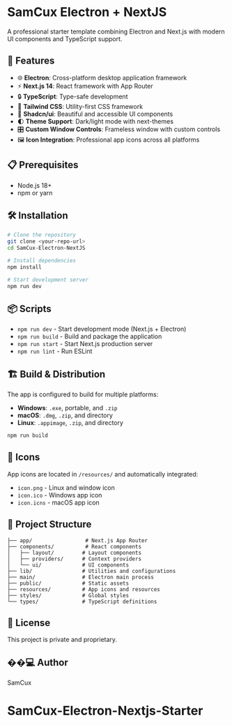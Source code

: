 # SamCux Electron + NextJS

A professional starter template combining Electron and Next.js with modern UI components and TypeScript support.

## 🚀 Features

- 🌐 **Electron**: Cross-platform desktop application framework
- ⚡ **Next.js 14**: React framework with App Router
- 🔒 **TypeScript**: Type-safe development
- 🎨 **Tailwind CSS**: Utility-first CSS framework
- 🎯 **Shadcn/ui**: Beautiful and accessible UI components
- 🌓 **Theme Support**: Dark/light mode with next-themes
- 🎛️ **Custom Window Controls**: Frameless window with custom controls
- 🖼️ **Icon Integration**: Professional app icons across all platforms

## 📋 Prerequisites

- Node.js 18+
- npm or yarn

## 🛠️ Installation

```bash
# Clone the repository
git clone <your-repo-url>
cd SamCux-Electron-NextJS

# Install dependencies
npm install

# Start development server
npm run dev
```

## 📦 Scripts

- `npm run dev` - Start development mode (Next.js + Electron)
- `npm run build` - Build and package the application
- `npm run start` - Start Next.js production server
- `npm run lint` - Run ESLint

## 🏗️ Build & Distribution

The app is configured to build for multiple platforms:

- **Windows**: `.exe`, portable, and `.zip`
- **macOS**: `.dmg`, `.zip`, and directory
- **Linux**: `.appimage`, `.zip`, and directory

```bash
npm run build
```

## 🎨 Icons

App icons are located in `/resources/` and automatically integrated:

- `icon.png` - Linux and window icon
- `icon.ico` - Windows app icon
- `icon.icns` - macOS app icon

## 🔧 Project Structure

```
├── app/                 # Next.js App Router
├── components/          # React components
│   ├── layout/         # Layout components
│   ├── providers/      # Context providers
│   └── ui/             # UI components
├── lib/                # Utilities and configurations
├── main/               # Electron main process
├── public/             # Static assets
├── resources/          # App icons and resources
├── styles/             # Global styles
└── types/              # TypeScript definitions
```

## 📄 License

This project is private and proprietary.

## ��‍💻 Author

SamCux
# SamCux-Electron-Nextjs-Starter

